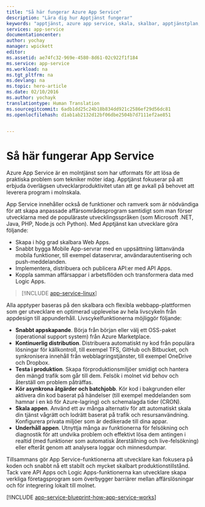 ```yaml
---
title: "Så här fungerar Azure App Service"
description: "Lära dig hur Apptjänst fungerar"
keywords: "apptjänst, azure app service, skala, skalbar, apptjänstplan, apptjänstkostnad"
services: app-service
documentationcenter: 
author: yochay
manager: wpickett
editor: 
ms.assetid: ae74fc32-969e-4580-8d61-02c922f1f184
ms.service: app-service
ms.workload: na
ms.tgt_pltfrm: na
ms.devlang: na
ms.topic: hero-article
ms.date: 02/10/2016
ms.author: yochayk
translationtype: Human Translation
ms.sourcegitcommit: 6adb1dd25c24b18b834dd921c2586ef29d56dc81
ms.openlocfilehash: d1ab1ab2132d12bf06dbe2504b7d7111ef2ae851


---
```

# <a name="how-app-service-works"></a>Så här fungerar App Service
Azure App Service är en molntjänst som har utformats för att lösa de praktiska problem som tekniker möter idag.
Apptjänst fokuserar på att erbjuda överlägsen utvecklarproduktivitet utan att ge avkall på behovet att leverera program i molnskala. 

App Service innehåller också de funktioner och ramverk som är nödvändiga för att skapa anpassade affärsområdesprogram samtidigt som man förser utvecklarna med de populäraste utvecklingsspråken (som Microsoft .NET, Java, PHP, Node.js och Python).
Med Apptjänst kan utvecklare göra följande:

* Skapa i hög grad skalbara Web Apps.
* Snabbt bygga Mobile App-servrar med en uppsättning lättanvända mobila funktioner, till exempel dataservrar, användarautentisering och push-meddelanden.
* Implementera, distribuera och publicera API:er med API Apps.
* Koppla samman affärsappar i arbetsflöden och transformera data med Logic Apps.

> [!INCLUDE [app-service-linux](../../includes/app-service-linux.md)]
> 
> 

Alla apptyper baseras på den skalbara och flexibla webbapp-plattformen som ger utvecklare en optimerad upplevelse av hela livscykeln från appdesign till appunderhåll. Livscykelfunktionerna möjliggör följande:

* **Snabbt appskapande**. Börja från början eller välj ett OSS-paket (operational support system) från Azure Marketplace.
* **Kontinuerlig distribution**. Distribuera automatiskt ny kod från populära lösningar för källkontroll, till exempel TFS, GitHub och Bitbucket, och synkronisera innehåll från webblagringstjänster, till exempel OneDrive och Dropbox.
* **Testa i produktion**. Skapa förproduktionsmiljöer smidigt och hantera den mängd trafik som går till dem. Felsök i molnet vid behov och återställ om problem påträffas.
* **Kör asynkrona åtgärder och batchjobb**. Kör kod i bakgrunden eller aktivera din kod baserat på händelser (till exempel meddelanden som hamnar i en kö för Azure-lagring) och schemalagda tider (CRON).
* **Skala appen**. Använd ett av många alternativ för att automatiskt skala din tjänst vågrätt och lodrätt baserat på trafik och resursanvändning. Konfigurera privata miljöer som är dedikerade till dina appar.   
* **Underhåll appen**. Utnyttja många av funktionerna för felsökning och diagnostik för att undvika problem och effektivt lösa dem antingen i realtid (med funktioner som automatisk återställning och live-felsökning) eller efteråt genom att analysera loggar och minnesdumpar.

Tillsammans gör App Service-funktionerna att utvecklare kan fokusera på koden och snabbt nå ett stabilt och mycket skalbart produktionstillstånd. Tack vare API Apps och Logic Apps-funktionerna kan utvecklare skapa verkliga företagsprogram som överbygger barriärer mellan affärslösningar och för integrering lokalt till molnet.  

[!INCLUDE [app-service-blueprint-how-app-service-works](../../includes/app-service-blueprint-how-app-service-works.md)]




<!--HONumber=Dec16_HO2-->


